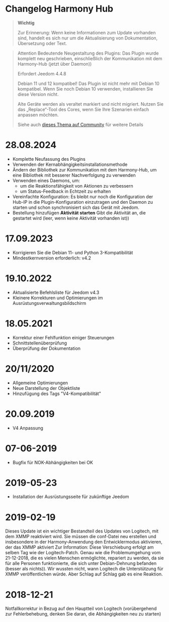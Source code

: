 # Changelog Harmony Hub

>**Wichtig**
>
>Zur Erinnerung: Wenn keine Informationen zum Update vorhanden sind, handelt es sich nur um die Aktualisierung von Dokumentation, Übersetzung oder Text.

> Attention
> Bedeutende Neugestaltung des Plugins: Das Plugin wurde komplett neu geschrieben, einschließlich der Kommunikation mit dem Harmony-Hub (jetzt über Daemon))
>
> Erfordert Jeedom 4.4.8
>
> Debian 11 und 12 kompatibel! Das Plugin ist nicht mehr mit Debian 10 kompatibel. Wenn Sie noch Debian 10 verwenden, installieren Sie diese Version nicht.
>
> Alte Geräte werden als veraltet markiert und nicht migriert. Nutzen Sie das „Replace“-Tool des Cores, wenn Sie Ihre Szenarien einfach anpassen möchten.
>
> Siehe auch [dieses Thema auf Community](https://community.jeedom.com/t/importante-mise-a-jour-pour-debian-11-et-debian-12/129908) für weitere Details

# 28.08.2024

- Komplette Neufassung des Plugins
- Verwenden der Kernabhängigkeitsinstallationsmethode
- Ändern der Bibliothek zur Kommunikation mit dem Harmony-Hub, um eine Bibliothek mit besserer Nachverfolgung zu verwenden
- Verwenden eines Daemons, um:
  - um die Reaktionsfähigkeit von Aktionen zu verbessern
  - um Status-Feedback in Echtzeit zu erhalten
- Vereinfachte Konfiguration: Es bleibt nur noch die Konfiguration der Hub-IP in die Plugin-Konfiguration einzutragen und den Daemon zu starten und schon synchronisiert sich das Gerät mit Jeedom.
- Bestellung hinzufügen **Aktivität starten** Gibt die Aktivität an, die gestartet wird (leer, wenn keine Aktivität vorhanden ist))

# 17.09.2023

- Korrigieren Sie die Debian 11- und Python 3-Kompatibilität
- Mindestkernversion erforderlich: v4.2

# 19.10.2022

- Aktualisierte Befehlsliste für Jeedom v4.3
- Kleinere Korrekturen und Optimierungen im Ausrüstungsverwaltungsbildschirm

# 18.05.2021

- Korrektur einer Fehlfunktion einiger Steuerungen
- Schnittstellenüberprüfung
- Überprüfung der Dokumentation

# 20/11/2020

- Allgemeine Optimierungen
- Neue Darstellung der Objektliste
- Hinzufügung des Tags "V4-Kompatibilität"

# 20.09.2019

- V4 Anpassung

# 07-06-2019

- Bugfix für NOK-Abhängigkeiten bei OK

# 2019-05-23

- Installation der Ausrüstungsseite für zukünftige Jeedom

# 2019-02-19

Dieses Update ist ein wichtiger Bestandteil des Updates von Logitech, mit dem XMMP reaktiviert wird. Sie müssen die conf-Datei neu erstellen und insbesondere in der Harmony-Anwendung den Entwicklermodus aktivieren, der das XMMP aktiviert
Zur Information: Diese Verschiebung erfolgt am selben Tag wie der Logitech-Patch. Genau wie die Problemumgehung vom 21-12-2018, die es vielen Menschen ermöglichte, repariert zu werden, da sie für alle Personen funktionierte, die sich unter Debian-Dehnung befanden (besser als nichts)). Wir wussten nicht, wann Logitech die Unterstützung für XMMP veröffentlichen würde. Aber Schlag auf Schlag gab es eine Reaktion.

# 2018-12-21

Notfallkorrektur in Bezug auf den Hauptteil von Logitech (vorübergehend zur Fehlerbehebung, denken Sie daran, die Abhängigkeiten neu zu starten)
